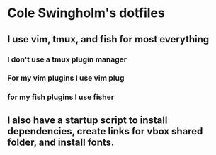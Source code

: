 # Cole Swingholm's dotfiles
## I use vim, tmux, and fish for most everything
### I don't use a tmux plugin manager
### For my vim plugins I use vim plug
### for my fish plugins I use fisher
## I also have a startup script to install dependencies, create links for vbox shared folder, and install fonts.
